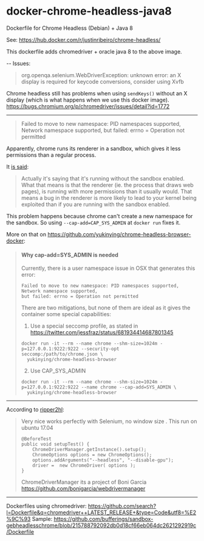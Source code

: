 # docker-chrome-headless-java8
Dockerfile for Chrome Headless (Debian) + Java 8

See: https://hub.docker.com/r/justinribeiro/chrome-headless/

This dockerfile adds chromedriver + oracle java 8 to the above image.


--
Issues:

> org.openqa.selenium.WebDriverException: unknown error: an X display is required for keycode conversions, consider using Xvfb

Chrome headless still has problems when using `sendKeys()` without an X display (which is what happens when we use this docker image).
https://bugs.chromium.org/p/chromedriver/issues/detail?id=1772


-----


> Failed to move to new namespace: PID namespaces supported, Network namespace supported, but failed: errno = Operation not permitted

Apparently, chrome runs its renderer in a sandbox, which gives it less permissions than a regular process.

It [is said](https://github.com/jessfraz/dockerfiles/issues/17#issuecomment-99030326):
> Actually it's saying that it's running without the sandbox enabled. What that means is that the renderer (ie. the process that draws web pages), is running with more permissions than it usually would. That means a bug in the renderer is more likely to lead to your kernel being exploited than if you are running with the sandbox enabled.

This problem happens because chrome can't create a new namespace for the sandbox. So using `--cap-add=CAP_SYS_ADMIN` at `docker run` fixes it.

More on that on https://github.com/yukinying/chrome-headless-browser-docker:

> #### Why cap-add=SYS_ADMIN is needed
> 
> Currently, there is a user namespace issue in OSX that generates this error:
> ```
> Failed to move to new namespace: PID namespaces supported, Network namespace supported,
> but failed: errno = Operation not permitted
> ```
> 
> There are two mitigations, but none of them are ideal as it gives the container some special capabilities:
> 
> 1. Use a special seccomp profile, as stated in https://twitter.com/jessfraz/status/681934414687801345
> ```
> docker run -it --rm --name chrome --shm-size=1024m -p=127.0.0.1:9222:9222 --security-opt seccomp:/path/to/chrome.json \
>   yukinying/chrome-headless-browser
> ```
> 
> 2. Use CAP_SYS_ADMIN
> ```
> docker run -it --rm --name chrome --shm-size=1024m -p=127.0.0.1:9222:9222 --name chrome --cap-add=SYS_ADMIN \
>   yukinying/chrome-headless-browser
> ```

----

According to [ripper2hl](https://gist.github.com/addyosmani/5336747#gistcomment-2075042):

> Very nice works perfectly with Selenium, no window size .
> This run on ubuntu 17.04
> 
>     @BeforeTest
>     public void setupTest() {
>         ChromeDriverManager.getInstance().setup();
>         ChromeOptions options = new ChromeOptions();
>         options.addArguments("--headless", "--disable-gpu");
>         driver =  new ChromeDriver( options );
>     }
> 
> ChromeDriverManager its a project of Boni Garcia
> https://github.com/bonigarcia/webdrivermanager


----

Dockerfiles using chromedriver: https://github.com/search?l=Dockerfile&q=chromedriver++LATEST_RELEASE+&type=Code&utf8=%E2%9C%93
Sample: https://github.com/bufferings/sandbox-gebheadlesschrome/blob/215788792092db0d18cf66eb064dc2621292919c/Dockerfile
